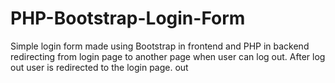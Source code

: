 # PHP-Bootstrap-Login-Form
Simple login form made using Bootstrap in frontend and PHP in backend redirecting from login page to another page when user can log out. After log out user is redirected to the login page. out
